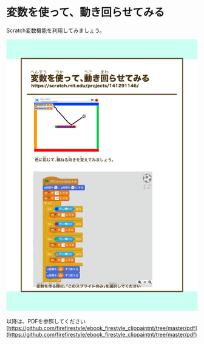 # 変数を使って、動き回らせてみる
Scratch変数機能を利用してみましょう。

![](/assets/FireStyle_000_presents004_01.png)

以降は、PDFを参照してください
[https://github.com/firefirestyle/ebook_firestyle_clippaintnt/tree/master/pdf](https://github.com/firefirestyle/ebook_firestyle_clippaintnt/tree/master/pdf)




